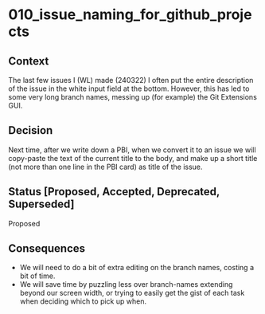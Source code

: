 # 010_issue_naming_for_github_projects


## Context
The last few issues I (WL) made (240322) I often put the entire description of the issue in the white input field at the bottom. However, this has led to some very long branch names, messing up (for example) the Git Extensions GUI. 


## Decision
Next time, after we write down a PBI, when we convert it to an issue we will copy-paste the text of the current title to the body, and make up a short title (not more than one line in the PBI card) as title of the issue.


## Status [Proposed, Accepted, Deprecated, Superseded]

Proposed


## Consequences
- We will need to do a bit of extra editing on the branch names, costing a bit of time.
- We will save time by puzzling less over branch-names extending beyond our screen width, or trying to easily get the gist of each task when deciding which to pick up when.